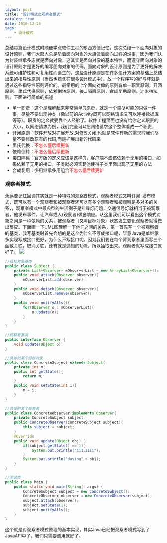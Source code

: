 ```yaml
---
layout: post
title: "设计模式之观察者模式"
catalog: true
date: 2016-12-26
tags: 
    - 设计模式
---
```

总结每篇设计模式时顺便学点软件工程的东西方便记忆，这次总结一下面向对象的设计原则，我们大部人总是举着面向对象的大旗做着面向过程的烂事，因为我们认为封装继承多态就是面向对像，这其实是面向对像的基本特性，而遵守面向对象的设计原则才是更好的编写面向对象的代码。面向对象的设计原则是为了更好的解决系统可维护性和可复用性而诞生的，这些设计原则是在许多设计方案的基础上总结出来的指导性原则（当然也蕴含在很多设计模式中）。故一个程序写的好与坏就是通过这些指导性原则评价的。最常用的七个面向对像的原则有单一职责原则，开闭原则，里氏代换原则，依赖倒转原则，接口隔离原则，合成复用原则，迪米特法则。下面进行简单的描述<!--more-->
+ 单一职责：这个是理解起来非常简单的原责，就是一个类尽可能的只做一件事，尽量不要出现神类（像以前的Activity既可以网络请求又可以连接数据库等等）。职责的定义就要靠个人经验了。软件工程里面也没有给你定义职责的大小，以网络请求为例，我们完全可以把网络请求这个整体看成一个职责，
+ 开闭原则：软件开放对扩展开放,对修改关闭,也就是软件有新的需求时我们尽量不要修改原有的代码,而是扩展出新的代码来
+ 里氏代换：<font color="red">不怎么懂后续更新</font>
+ 依赖倒转：<font color="red">不怎么懂后续更新</font>
+ 接口隔离：官方版的定义应该是这样的，客户端不应该依赖于无用的接口，如果依赖了无用的接口，子类就必须实现他使得子类里面出现了无用的方法
+ 合成复用：少用继承多用组合<font color="red">不怎么懂后续更新</font>

### 观察者模式
永远要记住回调其实就是一种特殊的观察者模式，观察者模式又叫订阅-发布模式，既可以有一个观察者和被观察者还可以有多个观察者和被观察是多对多的关系，，观察者模式中最典型的生活例子是红绿灯问题，交通信号灯就相当于被观察者，他发布事件，让汽车或人(观察者)做出响应。从这里我们可以看出这个模式对象之间是一种依赖的关系，被观察者（又叫目标对象）状态发生变化观察者就得做出反应。下面画一下UML图理解一下他们之间的关系，第一首先写一个被观察者的基类，我写基类时首先会想的是这个为什么不写成接口呢，毕意Java是单继承多实现写成接口更好，为什么不写接口呢，因为我们要在每个背观察者里面写三个函数关联，取消关联，还有就是通知的功能，所以抽取出来。观察者就写成接口就好了。
![](http://of0xqj5p6.bkt.clouddn.com/2016/1230observer.jpg)
```java
//目标对象基类
public class Subject {
	private List<Observer> mObserverList = new ArrayList<Observer>();
	public void attach(Observer observer){
		mObserverList.add(observer);
	}
	public void detach(Observer observer){
		mObserverList.remove(observer);
	}
	public void notifyAlls(){
		for(Observer o : mObserverList){
			o.update(o);
		}
	}
}
```
```java
//观察者基类
public interface Observer {
	void update(Object o);
}
```
```java
//具体的某个目标对象
public class ConcreteSubject extends Subject{
	private int m;
	public int getState(){
		return m;
	}
	public void setState(int i){
		m = i;
	}
}
```
```java
//具体的某个观察者
public class ConcreteObserver implements Observer{
	private ConcreteSubject subject;
	public ConcreteObserver(ConcreteSubject subject){
		this.subject = subject;
	}
	@Override
	public void update(Object obj) {
		if(subject.getState() == 1){
			System.out.println("11111111");
		}
		System.out.println("daying" + obj);
	}
}
```
```java
//测试类
public class Main {
	public static void main(String[] args) {
		ConcreteSubject subject = new ConcreteSubject();
		ConcreteObserver observer = new ConcreteObserver(subject);
		subject.attach(observer);
		subject.setState(1);
		subject.notifyAlls();
	}
}
```
这个就是对观察者模式原理的基本实现，其实Java已经把观察者模式写到了JavaAPI中了，我们只需要调用就好了。
